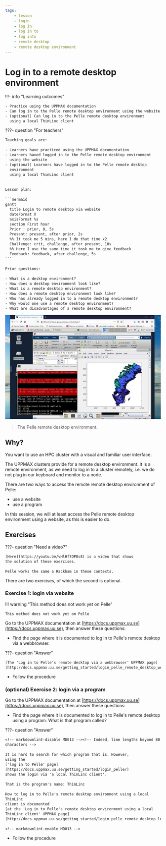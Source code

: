 ```yaml
---
tags:
    - lesson
    - login
    - log in
    - log in to
    - log into
    - remote desktop
    - remote desktop environment
---
```


# Log in to a remote desktop environment

!!!- info "Learning outcomes"

    - Practice using the UPPMAX documentation
    - Can log in to the Pelle remote desktop environment using the website
    - (optional) Can log in to the Pelle remote desktop environment
      using a local ThinLinc client

???- question "For teachers"

    Teaching goals are:

    - Learners have practiced using the UPPMAX documentation
    - Learners haved logged in to the Pelle remote desktop environment
      using the website
    - (optional) Learners have logged in to the Pelle remote desktop
      environment
      using a local ThinLinc client


    Lesson plan:

    ```mermaid
    gantt
      title Login to remote desktop via website
      dateFormat X
      axisFormat %s
      section First hour
      Prior : prior, 0, 5s
      Present: present, after prior, 2s
      %% It took me 5 mins, here I do that time x2
      Challenge: crit, challenge, after present, 10s
      %% Here I use the same time it took me to give feedback
      Feedback: feedback, after challenge, 5s
    ```

    Prior questions:

    - What is a desktop environment?
    - How does a desktop environment look like?
    - What is a remote desktop environment?
    - How does a remote desktop environment look like?
    - Who has already logged in to a remote desktop environment?
    - Why would one use a remote desktop environment?
    - What are disadvantages of a remote desktop environment?

![The Pelle remote desktop environment](pelle_via_remote_desktop_50.jpg)

> The Pelle remote desktop environment.

## Why?

You want to use an HPC cluster with a visual and familiar user interface.

The UPPMAX clusters provide for a remote desktop environment.
It is a remote environment, as we need to log in to a cluster remotely,
i.e. we do not plug in our keyboard and monitor to a node.

There are two ways to access the remote remote desktop environment of Pelle:

- use a website
- use a program

In this session, we will at least access the Pelle remote desktop environment
using a website, as this is easier to do.

## Exercises

???- question "Need a video?"

    [Here](https://youtu.be/vHlHf7OP8s8) is a video that shows
    the solution of these exercises.

    Pelle works the same a Rackham in these contexts.

There are two exercises, of which the second is optional.

### Exercise 1: login via website

!!! warning "This method does not work yet on Pelle"

    This method does not work yet on Pelle

Go to the UPPMAX documentation at
[https://docs.uppmax.uu.se](https://docs.uppmax.uu.se),
then answer these questions:

- Find the page where it is documented to log in to Pelle's remote desktop
  via a webbrowser.

???- question "Answer"

    [The 'Log in to Pelle's remote desktop via a webbrowser' UPPMAX page](http://docs.uppmax.uu.se/getting_started/login_pelle_remote_desktop_website/).

- Follow the procedure

### (optional) Exercise 2: login via a program

Go to the UPPMAX documentation at
[https://docs.uppmax.uu.se](https://docs.uppmax.uu.se),
then answer these questions:

- Find the page where it is documented to log in to Pelle's remote desktop using
  a program. What is that program called?

???- question "Answer"

    <!-- markdownlint-disable MD013 --><!-- Indeed, line lengths beyond 80 characters -->

    It is hard to search for which program that is. However,
    using the
    ['log in to Pelle' page](https://docs.uppmax.uu.se/getting_started/login_pelle/)
    shows the login via 'a local ThinLinc client'.

    That is the program's name: ThinLinc

    How to log in to Pelle's remote desktop environment using a local ThinLinc
    client is documented
    [at the 'Log in to Pelle's remote desktop environment using a local ThinLinc client' UPPMAX page](http://docs.uppmax.uu.se/getting_started/login_pelle_remote_desktop_local_thinlinc_client/)

    <!-- markdownlint-enable MD013 -->

- Follow the procedure

